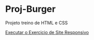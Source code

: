 # Proj-Burger
 Projeto treino de HTML e CSS

<a href = "https://jeandreotti.github.io/Proj-Burger/"> Executar o Exercicio de Site Responsivo</a>
